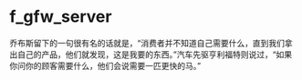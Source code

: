 # f_gfw_server
乔布斯留下的一句很有名的话就是，“消费者并不知道自己需要什么，直到我们拿出自己的产品，他们就发现，这是我要的东西。”汽车先驱亨利福特则说过，“如果你问你的顾客需要什么，他们会说需要一匹更快的马。”

